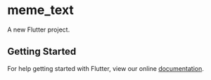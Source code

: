 # meme_text

A new Flutter project.

## Getting Started

For help getting started with Flutter, view our online
[documentation](https://flutter.io/).
